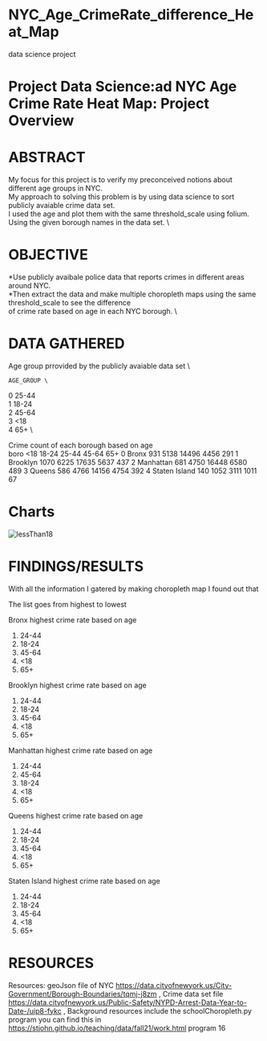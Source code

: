 # NYC_Age_CrimeRate_difference_Heat_Map
data science project

# Project Data Science:ad NYC Age Crime Rate Heat Map: Project Overview

# ABSTRACT
My focus for this project is to verify my preconceived notions about different age groups in NYC.\
My approach to solving this problem is by using data science to sort publicly avaiable crime data set. \
I used the age and plot them with the same threshold_scale using folium. Using the given borough names in the data set. \

# OBJECTIVE
*Use publicly avaibale police data that reports crimes in different areas around NYC. \
*Then extract the data and make multiple choropleth maps using the same threshold_scale to see the difference \
of crime rate based on age in each NYC borough. \

# DATA GATHERED
Age group prrovided by the publicly avaiable data set \

    AGE_GROUP \
0     25-44 \
1     18-24 \
2     45-64 \
3       <18 \
4       65+ \

Crime count of each borough based on age <br />
            boro   <18  18-24  25-44  45-64  65+
0          Bronx   931   5138  14496   4456  291
1       Brooklyn  1070   6225  17635   5637  437
2      Manhattan   681   4750  16448   6580  489
3         Queens   586   4766  14156   4754  392
4  Staten Island   140   1052   3111   1011   67


# Charts
![lessThan18](https://user-images.githubusercontent.com/56932664/145445364-f5dc5b9c-04db-4a14-a552-c2fd1eb35dd4.PNG)

# FINDINGS/RESULTS

With all the information I gatered by making choropleth map I found out that

The list goes from highest to lowest

Bronx highest crime rate based on age 
1) 24-44
2) 18-24
3) 45-64
4) <18
5) 65+

Brooklyn highest crime rate based on age 
1) 24-44
2) 18-24
3) 45-64
4) <18
5) 65+

Manhattan highest crime rate based on age 
1) 24-44
2) 45-64
3) 18-24
4) <18
5) 65+

Queens highest crime rate based on age 
1) 24-44
2) 18-24
3) 45-64
4) <18
5) 65+

Staten Island highest crime rate based on age 
1) 24-44
2) 18-24
3) 45-64
4) <18
5) 65+


# RESOURCES
Resources: geoJson file of NYC https://data.cityofnewyork.us/City-Government/Borough-Boundaries/tqmj-j8zm , 
Crime data set file https://data.cityofnewyork.us/Public-Safety/NYPD-Arrest-Data-Year-to-Date-/uip8-fykc ,
Background resources include the schoolChoropleth.py program you can find this in https://stjohn.github.io/teaching/data/fall21/work.html program 16
